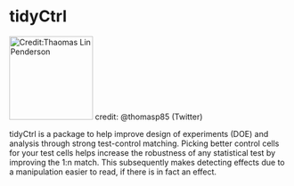 # tidyCtrl

<img src="https://tidyrisk.org/img/pkg_placeholder.png" alt="Credit:Thaomas Lin Penderson" width="150px"/>
credit: @thomasp85 (Twitter)

tidyCtrl is a package to help improve design of experiments (DOE) and analysis through strong test-control matching.  Picking better control cells for your test cells helps increase the robustness of any statistical test by improving the 1:n match.  This subsequently makes detecting effects due to a manipulation easier to read, if there is in fact an effect.

